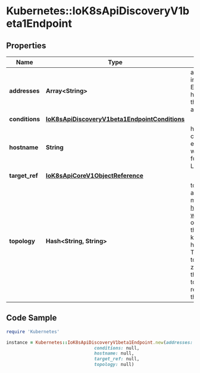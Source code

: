 # Kubernetes::IoK8sApiDiscoveryV1beta1Endpoint

## Properties

Name | Type | Description | Notes
------------ | ------------- | ------------- | -------------
**addresses** | **Array&lt;String&gt;** | addresses of this endpoint. The contents of this field are interpreted according to the corresponding EndpointSlice addressType field. Consumers must handle different types of addresses in the context of their own capabilities. This must contain at least one address but no more than 100. | 
**conditions** | [**IoK8sApiDiscoveryV1beta1EndpointConditions**](IoK8sApiDiscoveryV1beta1EndpointConditions.md) |  | [optional] 
**hostname** | **String** | hostname of this endpoint. This field may be used by consumers of endpoints to distinguish endpoints from each other (e.g. in DNS names). Multiple endpoints which use the same hostname should be considered fungible (e.g. multiple A values in DNS). Must pass DNS Label (RFC 1123) validation. | [optional] 
**target_ref** | [**IoK8sApiCoreV1ObjectReference**](IoK8sApiCoreV1ObjectReference.md) |  | [optional] 
**topology** | **Hash&lt;String, String&gt;** | topology contains arbitrary topology information associated with the endpoint. These key/value pairs must conform with the label format. https://kubernetes.io/docs/concepts/overview/working-with-objects/labels Topology may include a maximum of 16 key/value pairs. This includes, but is not limited to the following well known keys: * kubernetes.io/hostname: the value indicates the hostname of the node   where the endpoint is located. This should match the corresponding   node label. * topology.kubernetes.io/zone: the value indicates the zone where the   endpoint is located. This should match the corresponding node label. * topology.kubernetes.io/region: the value indicates the region where the   endpoint is located. This should match the corresponding node label. | [optional] 

## Code Sample

```ruby
require 'Kubernetes'

instance = Kubernetes::IoK8sApiDiscoveryV1beta1Endpoint.new(addresses: null,
                                 conditions: null,
                                 hostname: null,
                                 target_ref: null,
                                 topology: null)
```


